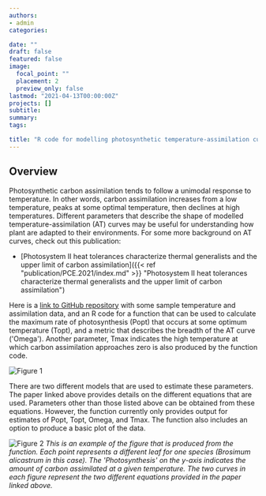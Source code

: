 ```yaml
---
authors:
- admin
categories:

date: ""
draft: false
featured: false
image:
  focal_point: ""
  placement: 2
  preview_only: false
lastmod: "2021-04-13T00:00:00Z"
projects: []
subtitle: 
summary: 
tags:

title: "R code for modelling photosynthetic temperature-assimilation curves"
---
```


## Overview
Photosynthetic carbon assimilation tends to follow a unimodal response to temperature. In other words, carbon assimilation increases from a low temperature, peaks at some optimal temperature, then declines at high temperatures. Different parameters that describe the shape of modelled temperature-assimilation (AT) curves may be useful for understanding how plant are adapted to their environments. For some more background on AT curves, check out this publication:
* [Photosystem II heat tolerances characterize thermal generalists and the upper limit of carbon assimilation]({{< ref "publication/PCE.2021/index.md" >}} "Photosystem II heat tolerances characterize thermal generalists and the upper limit of carbon assimilation") <br>

Here is a [link to GitHub repository](https://github.com/tmoreperez/AT_Curve_function) with some sample temperature and assimilation data, and an R code for a function that can be used to calculate the  maximum rate of photosynthesis (Popt) that occurs at some optimum temperature (Topt), and a metric that describes the breadth of the AT curve ('Omega'). Another parameter, Tmax indicates the high temperature at which carbon assimilation approaches zero is also produced by the function code. 

![Figure 1](Fig.1-Example.TA.&.HT.Curve.color.jpg)


There are two different models that are used to estimate these parameters. The paper linked above provides details on the different equations that are used. Parameters other than those listed above can be obtained from these equations. However, the function currently only provides output for estimates of Popt, Topt, Omega, and Tmax. The function also includes an option to produce a basic plot of the data.<br>

![Figure 2](AT_Curve_Function_plot.jpg)
*This is an example of the figure that is produced from the function. Each point represents a different leaf for one species (Brosimum alicastrum in this case). The 'Photosynthesis' on the y-axis indicates the amount of carbon assimilated at a given temperature. The two curves in each figure represent the two different equations provided in the paper linked above.*
